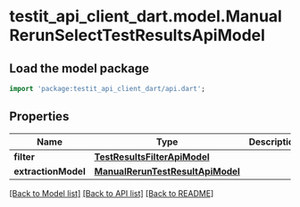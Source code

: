 # testit_api_client_dart.model.ManualRerunSelectTestResultsApiModel

## Load the model package
```dart
import 'package:testit_api_client_dart/api.dart';
```

## Properties
Name | Type | Description | Notes
------------ | ------------- | ------------- | -------------
**filter** | [**TestResultsFilterApiModel**](TestResultsFilterApiModel.md) |  | [optional] 
**extractionModel** | [**ManualRerunTestResultApiModel**](ManualRerunTestResultApiModel.md) |  | [optional] 

[[Back to Model list]](../README.md#documentation-for-models) [[Back to API list]](../README.md#documentation-for-api-endpoints) [[Back to README]](../README.md)


